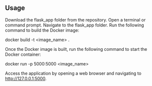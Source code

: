 ## Usage

Download the flask_app folder from the repository.
Open a terminal or command prompt.
Navigate to the flask_app folder.
Run the following command to build the Docker image:

docker build -t <image_name> .

Once the Docker image is built, run the following command to start the Docker container:

docker run -p 5000:5000 <image_name>

Access the application by opening a web browser and navigating to http://127.0.0.1:5000.